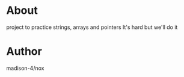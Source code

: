 # About
project to practice strings, arrays and pointers
It's hard but we'll do it

# Author
madison-4/nox